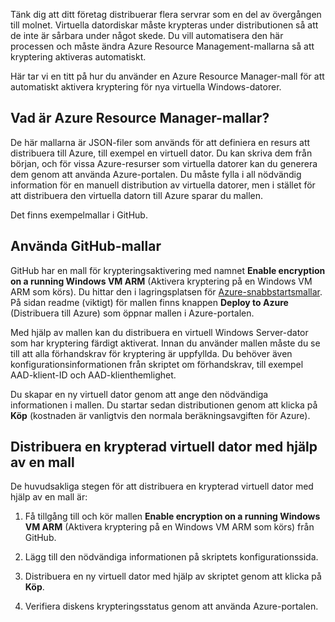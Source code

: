 Tänk dig att ditt företag distribuerar flera servrar som en del av övergången till molnet. Virtuella datordiskar måste krypteras under distributionen så att de inte är sårbara under något skede. Du vill automatisera den här processen och måste ändra Azure Resource Management-mallarna så att kryptering aktiveras automatiskt.

Här tar vi en titt på hur du använder en Azure Resource Manager-mall för att automatiskt aktivera kryptering för nya virtuella Windows-datorer.

## <a name="what-are-azure-resource-manager-templates"></a>Vad är Azure Resource Manager-mallar?

De här mallarna är JSON-filer som används för att definiera en resurs att distribuera till Azure, till exempel en virtuell dator. Du kan skriva dem från början, och för vissa Azure-resurser som virtuella datorer kan du generera dem genom att använda Azure-portalen. Du måste fylla i all nödvändig information för en manuell distribution av virtuella datorer, men i stället för att distribuera den virtuella datorn till Azure sparar du mallen.

Det finns exempelmallar i GitHub.

## <a name="using-github-templates"></a>Använda GitHub-mallar

GitHub har en mall för krypteringsaktivering med namnet **Enable encryption on a running Windows VM ARM** (Aktivera kryptering på en Windows VM ARM som körs). Du hittar den i lagringsplatsen för [Azure-snabbstartsmallar](https://github.com/Azure/azure-quickstart-templates). På sidan readme (viktigt) för mallen finns knappen **Deploy to Azure** (Distribuera till Azure) som öppnar mallen i Azure-portalen.

Med hjälp av mallen kan du distribuera en virtuell Windows Server-dator som har kryptering färdigt aktiverat. Innan du använder mallen måste du se till att alla förhandskrav för kryptering är uppfyllda. Du behöver även konfigurationsinformationen från skriptet om förhandskrav, till exempel AAD-klient-ID och AAD-klienthemlighet.

Du skapar en ny virtuell dator genom att ange den nödvändiga informationen i mallen. Du startar sedan distributionen genom att klicka på **Köp** (kostnaden är vanligtvis den normala beräkningsavgiften för Azure).

## <a name="deploy-an-encrypted-vm-by-using-a-template"></a>Distribuera en krypterad virtuell dator med hjälp av en mall

De huvudsakliga stegen för att distribuera en krypterad virtuell dator med hjälp av en mall är:

1. Få tillgång till och kör mallen **Enable encryption on a running Windows VM ARM** (Aktivera kryptering på en Windows VM ARM som körs) från GitHub.

1. Lägg till den nödvändiga informationen på skriptets konfigurationssida.

1. Distribuera en ny virtuell dator med hjälp av skriptet genom att klicka på **Köp**.

1. Verifiera diskens krypteringsstatus genom att använda Azure-portalen.
